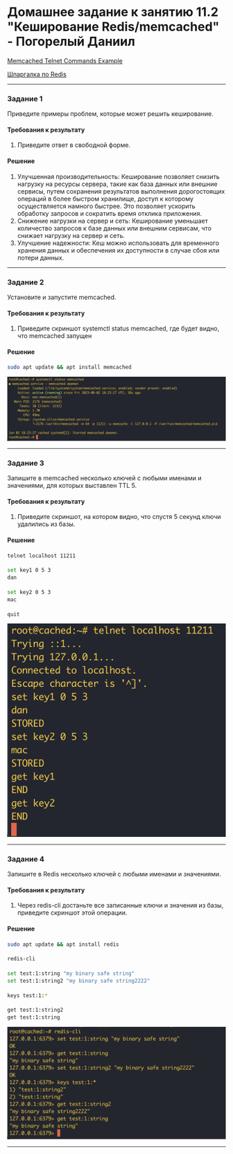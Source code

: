 # Домашнее задание к занятию 11.2 "Кеширование Redis/memcached" - Погорелый Даниил

[Memcached Telnet Commands Example](https://www.digitalocean.com/community/tutorials/memcached-telnet-commands-example)

[Шпаргалка по Redis](https://habr.com/ru/articles/204354/)

---

### Задание 1

Приведите примеры проблем, которые может решить кеширование.

#### Требования к результату
1. Приведите ответ в свободной форме.

#### Решение

1. Улучшенная производительность: Кеширование позволяет снизить нагрузку на ресурсы сервера, такие как база данных или внешние сервисы,
путем сохранения результатов выполнения дорогостоящих операций в более быстром хранилище, доступ к которому осуществляется намного быстрее.
Это позволяет ускорить обработку запросов и сократить время отклика приложения.
2. Снижение нагрузки на сервер и сеть: Кеширование уменьшает количество запросов к базе данных или внешним сервисам,
что снижает нагрузку на сервер и сеть.
3. Улучшение надежности: Кеш можно использовать для временного хранения данных и обеспечения их доступности в случае сбоя или потери данных.

---

### Задание 2

Установите и запустите memcached.

#### Требования к результату
1. Приведите скриншот systemctl status memcached, где будет видно, что memcached запущен

#### Решение

```bash
sudo apt update && apt install memcached
```

![systemctl status memcached](https://github.com/DanPogorelyi/devops/blob/main/05-bd_and_security/02-Redis_memcached/images/systemctl_status_memcached.png)

---

### Задание 3

Запишите в memcached несколько ключей с любыми именами и значениями, для которых выставлен TTL 5.

#### Требования к результату
1. Приведите скриншот, на котором видно, что спустя 5 секунд ключи удалились из базы.

#### Решение

```bash
telnet localhost 11211

set key1 0 5 3
dan

set key2 0 5 3
mac

quit
```

![memcached set get](https://github.com/DanPogorelyi/devops/blob/main/05-bd_and_security/02-Redis_memcached/images/memcached_set_get.png)

---

### Задание 4

Запишите в Redis несколько ключей с любыми именами и значениями.

#### Требования к результату
1. Через redis-cli достаньте все записанные ключи и значения из базы, приведите скриншот этой операции.

#### Решение

```bash
sudo apt update && apt install redis

redis-cli

set test:1:string "my binary safe string"
set test:1:string2 "my binary safe string2222"

keys test:1:*

get test:1:string2
get test:1:string

```

![redis set get](https://github.com/DanPogorelyi/devops/blob/main/05-bd_and_security/02-Redis_memcached/images/redis_set_get.png)

---